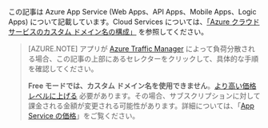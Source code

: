この記事は Azure App Service (Web Apps、API Apps、Mobile Apps、Logic Apps) について記載しています。Cloud Services については、[「Azure クラウド サービスのカスタム ドメイン名の構成」](../articles/cloud-services/cloud-services-custom-domain-name.md) を参照してください。

> [AZURE.NOTE]  アプリが [Azure Traffic Manager](https://azure.microsoft.com/services/traffic-manager/) によって負荷分散される場合、この記事の上部にあるセレクターをクリックして、具体的な手順を確認してください。
>
> **Free モードでは、カスタム ドメイン名を使用できません**。[より高い価格レベルに上げる](../articles/app-service-web/web-sites-scale.md) 必要があります。その場合、サブスクリプションに対して課金される金額が変更される可能性があります。詳細については、「[App Service の価格](https://azure.microsoft.com/pricing/details/app-service/)」をご覧ください。

<!---HONumber=AcomDC_0727_2016-->